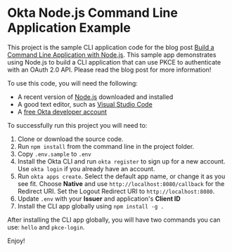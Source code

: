# Okta Node.js Command Line Application Example

This project is the sample CLI application code for the blog post [Build a Command Line Application with Node.js](https://developer.okta.com/blog/2019/06/18/command-line-app-with-nodejs). This sample app demonstrates using Node.js to build a CLI application that can use PKCE to authenticate with an OAuth 2.0 API. Please read the blog post for more information!

To use this code, you will need the following:

* A recent version of [Node.js](https://nodejs.org) downloaded and installed
* A good text editor, such as [Visual Studio Code](https://code.visualstudio.com)
* A [free Okta developer account](https://developer.okta.com/signup/)

To successfully run this project you will need to:

1. Clone or download the source code.
1. Run `npm install` from the command line in the project folder.
1. Copy `.env.sample` to `.env`
1. Install the Okta CLI and run `okta register` to sign up for a new account. Use `okta login` if you already have an account.
1. Run `okta apps create`. Select the default app name, or change it as you see fit. Choose **Native** and use `http://localhost:8080/callback` for the Redirect URI. Set the Logout Redirect URI to `http://localhost:8080`.
1. Update `.env` with your **Issuer** and application's **Client ID**
1. Install the CLI app globally using `npm install -g .`

After installing the CLI app globally, you will have two commands you can use: `hello` and `pkce-login`.

Enjoy!

